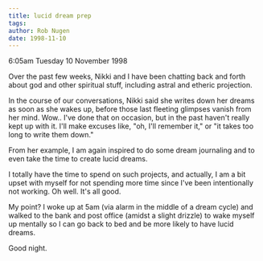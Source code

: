 ```yaml
---
title: lucid dream prep
tags: 
author: Rob Nugen
date: 1998-11-10
---
```


<title>Preparation for lucid dreams</title>

<p class=date>6:05am Tuesday 10 November 1998</p>

<p>Over the past few weeks, Nikki and I have been chatting back and forth about god and other spiritual stuff, including astral and etheric projection.

<p>In the course of our conversations, Nikki said she writes down her dreams as soon as she wakes up, before those last fleeting glimpses vanish from her mind. Wow..  I've done that on occasion, but in the past haven't really kept up with it.  I'll make excuses like, "oh, I'll remember it," or "it takes too long to write them down."

<p>From her example, I am again inspired to do some dream journaling and to even take the time to create lucid dreams.

<p>I totally have the time to spend on such projects, and actually, I am a bit upset with myself for not spending more time since I've been intentionally not working.  Oh well. It's all good.

<p>My point? I woke up at 5am (via alarm in the middle of a dream cycle) and walked to the bank and post office (amidst a slight drizzle) to wake myself up mentally so I can go back to bed and be more likely to have lucid dreams.

<p>Good night.
</p>
